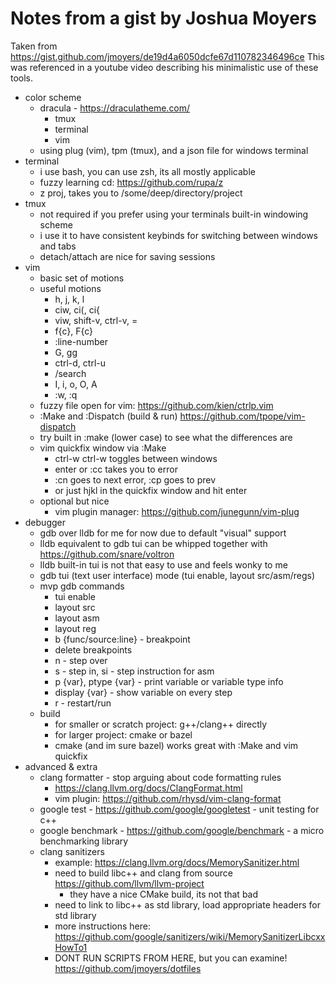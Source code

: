 # Notes from a gist by Joshua Moyers

Taken from https://gist.github.com/jmoyers/de19d4a6050dcfe67d110782346496ce
This was referenced in a youtube video describing his minimalistic use of
these tools.

- color scheme
  - dracula - https://draculatheme.com/
    - tmux
    - terminal
    - vim
  - using plug (vim), tpm (tmux), and a json file for windows terminal
- terminal
  - i use bash, you can use zsh, its all mostly applicable
  - fuzzy learning cd: https://github.com/rupa/z
  - z proj, takes you to /some/deep/directory/project
- tmux
  - not required if you prefer using your terminals built-in windowing scheme
  - i use it to have consistent keybinds for switching between windows and tabs
  - detach/attach are nice for saving sessions
- vim
  - basic set of motions
  - useful motions
    - h, j, k, l
    - ciw, ci(, ci{
    - viw, shift-v, ctrl-v, =
    - f{c}, F{c}
    - :line-number
    - G, gg
    - ctrl-d, ctrl-u
    - /search
    - I, i, o, O, A
    - :w, :q
  - fuzzy file open for vim: https://github.com/kien/ctrlp.vim
  - :Make and :Dispatch (build & run) https://github.com/tpope/vim-dispatch
  - try built in :make (lower case) to see what the differences are
  - vim quickfix window via :Make
    - ctrl-w ctrl-w toggles between windows
    - enter or :cc takes you to error
    - :cn goes to next error, :cp goes to prev
    - or just hjkl in the quickfix window and hit enter
  - optional but nice
    - vim plugin manager: https://github.com/junegunn/vim-plug
- debugger
  - gdb over lldb for me for now due to default "visual" support
  - lldb equivalent to gdb tui can be whipped together with https://github.com/snare/voltron
  - lldb built-in tui is not that easy to use and feels wonky to me
  - gdb tui (text user interface) mode (tui enable, layout src/asm/regs)
  - mvp gdb commands
      - tui enable
      - layout src
      - layout asm
      - layout reg
      - b {func/source:line} - breakpoint
      - delete breakpoints
      - n - step over
      - s - step in, si - step instruction for asm
      - p {var}, ptype {var} - print variable or variable type info
      - display {var} - show variable on every step
      - r - restart/run
  - build
    - for smaller or scratch project: g++/clang++ directly
    - for larger project: cmake or bazel
    - cmake (and im sure bazel) works great with :Make and vim quickfix
- advanced & extra
  - clang formatter - stop arguing about code formatting rules
    - https://clang.llvm.org/docs/ClangFormat.html
    - vim plugin: https://github.com/rhysd/vim-clang-format
  - google test - https://github.com/google/googletest - unit testing for c++
  - google benchmark - https://github.com/google/benchmark - a micro benchmarking library
  - clang sanitizers
    - example: https://clang.llvm.org/docs/MemorySanitizer.html
    - need to build libc++ and clang from source https://github.com/llvm/llvm-project
      - they have a nice CMake build, its not that bad
    - need to link to libc++ as std library, load appropriate headers for std library
    - more instructions here: https://github.com/google/sanitizers/wiki/MemorySanitizerLibcxxHowTo1
    - DONT RUN SCRIPTS FROM HERE, but you can examine! https://github.com/jmoyers/dotfiles
